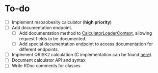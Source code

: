 # To-do
 - [ ] Implement msoaobesity calculator (**high priority**)
 - [ ] Add documentation endpoint.
    - [ ] Add documentation method to [CalculatorLoaderContext][CalculatorLoaderContext], allowing request fields to be documented.
    - [ ] Add special documentation endpoint to access documentation for different endpoints.
 - [ ] Implement QRISK2 calculation (C implementation can be found [here][QRISK2-Software]).
 - [ ] Document calculator API and syntax
 - [ ] Write RDoc comments for classes

  [CalculatorLoaderContext]: /lib/calculatorloader.rb
  [QRISK2-Software]: http://www.qrisk.org/index.php#software
